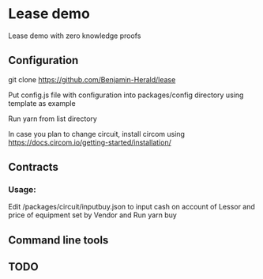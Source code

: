 # Lease demo
Lease demo with zero knowledge proofs

## Configuration

git clone https://github.com/Benjamin-Herald/lease

Put config.js file with configuration into packages/config directory using template as example


Run yarn from list directory

In case you plan to change circuit, install circom using 
https://docs.circom.io/getting-started/installation/

## Contracts



### Usage:

Edit /packages/circuit/inputbuy.json to input cash on account of Lessor and price of equipment set by Vendor and Run
	yarn buy


## Command line tools



## TODO
